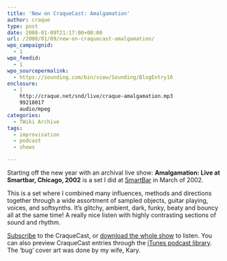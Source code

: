```yaml
---
title: 'New on CraqueCast: Amalgamation'
author: craque
type: post
date: 2008-01-09T21:17:00+00:00
url: /2008/01/09/new-on-craquecast-amalgamation/
wpo_campaignid:
  - 1
wpo_feedid:
  - 1
wpo_sourcepermalink:
  - https://sounding.com/bin/view/Sounding/BlogEntry16
enclosure:
  - |
    http://craque.net/snd/live/craque-amalgamation.mp3
    99218017
    audio/mpeg
categories:
  - TWiki Archive
tags:
  - improvisation
  - podcast
  - shows

---
```

Starting off the new year with an archival live show: **Amalgamation: Live at Smartbar, Chicago, 2002** is a set I did at <a href="http://smartbarchicago.com" target="_blank">SmartBar</a> in March of 2002.

This is a set where I combined many influences, methods and directions together through a wide assortment of sampled objects, guitar playing, voices, and softsynths. It&#8217;s glitchy, ambient, dark, funky, beaty and bouncy all at the same time! A really nice listen with highly contrasting sections of sound and rhythm.

<a href="http://craque.net/craque.xml" target="_blank">Subscribe</a> to the CraqueCast, or <a href="http://craque.net/snd/live/craque-amalgamation.mp3" target="_blank">download the whole show</a> to listen. You can also preview CraqueCast entries through the <a href="http://phobos.apple.com/WebObjects/MZStore.woa/wa/viewPodcast?id=78010459" target="_blank">iTunes podcast library</a>. The &#8216;bug&#8217; cover art was done by my wife, Kary.
